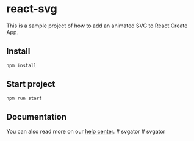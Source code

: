 # react-svg

This is a sample project of how to add an animated SVG to React Create App.

## Install

`npm install`

## Start project

`npm run start`

## Documentation

You can also read more on our [help center](https://www.svgator.com/help/getting-started/add-animated-svgs-to-react-website).
#   s v g a t o r  
 #   s v g a t o r  
 